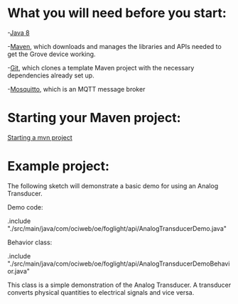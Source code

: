 # What you will need before you start:
-[Java 8](https://docs.oracle.com/javase/8/docs/technotes/guides/install/install_overview.html) 

-[Maven](https://maven.apache.org/install.html), which downloads and manages the libraries and APIs needed to get the Grove device working.

-[Git](https://git-scm.com/), which clones a template Maven project with the necessary dependencies already set up.

-[Mosquitto](https://mosquitto.org/download/), which is an MQTT message broker

# Starting your Maven project: 
[Starting a mvn project](https://github.com/oci-pronghorn/FogLighter/blob/master/README.md)

# Example project:
 
The following sketch will demonstrate a basic demo for using an Analog Transducer.
 
Demo code:

.include "./src/main/java/com/ociweb/oe/foglight/api/AnalogTransducerDemo.java"

Behavior class:

.include "./src/main/java/com/ociweb/oe/foglight/api/AnalogTransducerDemoBehavior.java"

This class is a simple demonstration of the Analog Transducer. A transducer converts physical quantities to electrical signals and vice versa.

